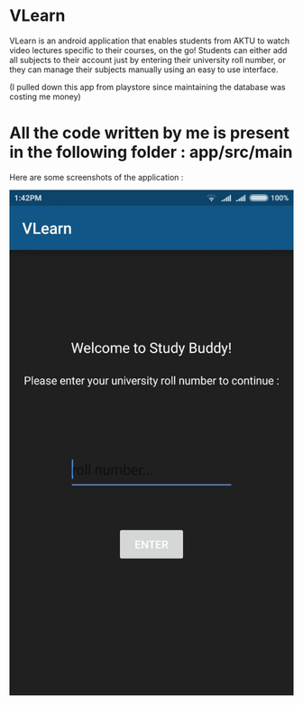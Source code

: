 # VLearn
VLearn is an android application that enables students from AKTU to watch video lectures specific to their courses, on the go! Students can either add all subjects to their account just by entering their university roll number, or they can manage their subjects manually using an easy to use interface.

(I pulled down this app from playstore since maintaining the database was costing me money)


# All the code written by me is present in the following folder : app/src/main

Here are some screenshots of the application :

![alt text](vlearn_screenshots/IMG-20160506-WA0010.jpg)
